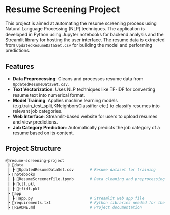 # Resume Screening Project

This project is aimed at automating the resume screening process using Natural Language Processing (NLP) techniques. The application is developed in Python using Jupyter notebooks for backend analysis and the Streamlit library for hosting the user interface. The resume data is extracted from `UpdatedResumeDataSet.csv` for building the model and performing predictions.

## Features
- **Data Preprocessing**: Cleans and processes resume data from `UpdatedResumeDataSet.csv`.
- **Text Vectorization**: Uses NLP techniques like TF-IDF for converting resume text into numerical format.
- **Model Training**: Applies machine learning models (e.g.train_test_split,KNeighborsClassifier etc.) to classify resumes into relevant job categories.
- **Web Interface**: Streamlit-based website for users to upload resumes and view predictions.
- **Job Category Prediction**: Automatically predicts the job category of a resume based on its content.

## Project Structure

```bash
📦resume-screening-project
 ┣ 📂data
 ┃ ┣ 📜UpdatedResumeDataSet.csv       # Resume dataset for training
 ┣ 📂notebooks
 ┃ ┣ 📜ResumeScreenerFile.ipynb       # Data cleaning and preprocessing
 ┃ ┣ 📜clf.pkl
 ┃ ┣ 📜tfidf.pkl
 ┣ 📂app
 ┃ ┣ 📜app.py                         # Streamlit web app file
 ┣ 📜requirements.txt                 # Python libraries needed for the project
 ┣ 📜README.md                        # Project documentation
